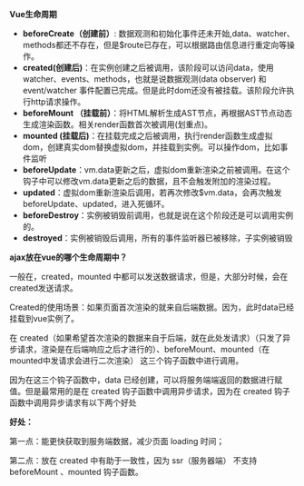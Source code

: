 **Vue生命周期**

- **beforeCreate（创建前）**: 数据观测和初始化事件还未开始,data、watcher、methods都还不存在，但是$route已存在，可以根据路由信息进行重定向等操作。
- **created(创建后)**：在实例创建之后被调用，该阶段可以访问data，使用watcher、events、methods，也就是说数据观测(data observer) 和event/watcher 事件配置已完成。但是此时dom还没有被挂载。该阶段允许执行http请求操作。
- **beforeMount （挂载前）**：将HTML解析生成AST节点，再根据AST节点动态生成渲染函数。相关render函数首次被调用(划重点)。
- **mounted (挂载后)**：在挂载完成之后被调用，执行render函数生成虚拟dom，创建真实dom替换虚拟dom，并挂载到实例。可以操作dom，比如事件监听
- **beforeUpdate**：vm.data更新之后，虚拟dom重新渲染之前被调用。在这个钩子中可以修改vm.data更新之后的数据，且不会触发附加的渲染过程。
- **updated**：虚拟dom重新渲染后调用，若再次修改$vm.data，会再次触发beforeUpdate、updated，进入死循环。
- **beforeDestroy**：实例被销毁前调用，也就是说在这个阶段还是可以调用实例的。
- **destroyed**：实例被销毁后调用，所有的事件监听器已被移除，子实例被销毁

**ajax放在vue的哪个生命周期中？**

一般在，created，mounted 中都可以发送数据请求，但是，大部分时候，会在created发送请求。

Created的使用场景：如果页面首次渲染的就来自后端数据。因为，此时data已经挂载到vue实例了。

在 created（如果希望首次渲染的数据来自于后端，就在此处发请求）（只发了异步请求，渲染是在后端响应之后才进行的）、beforeMount、mounted（在mounted中发请求会进行二次渲染） 这三个钩子函数中进行调用。

因为在这三个钩子函数中，data 已经创建，可以将服务端端返回的数据进行赋值。但是最常用的是在 created 钩子函数中调用异步请求，因为在 created 钩子函数中调用异步请求有以下两个好处

**好处：**

第一点：能更快获取到服务端数据，减少页面 loading 时间；

第二点：放在 created 中有助于一致性，因为 ssr（服务器端） 不支持 beforeMount 、mounted 钩子函数。
